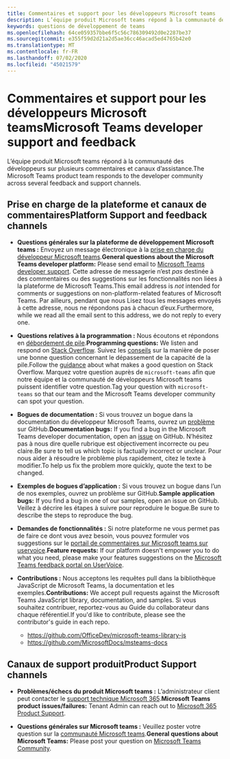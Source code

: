 ```yaml
---
title: Commentaires et support pour les développeurs Microsoft teams
description: L’équipe produit Microsoft teams répond à la communauté des développeurs sur plusieurs commentaires et canaux d’assistance.
keywords: questions de développement de teams
ms.openlocfilehash: 64ce059357bbe6f5c56c786309492d0e2287be37
ms.sourcegitcommit: e355f59d2d21a2d5ae36cc46acad5ed4765b42e0
ms.translationtype: MT
ms.contentlocale: fr-FR
ms.lasthandoff: 07/02/2020
ms.locfileid: "45021579"
---
```

# <a name="microsoft-teams-developer-support-and-feedback"></a><span data-ttu-id="9a56f-104">Commentaires et support pour les développeurs Microsoft teams</span><span class="sxs-lookup"><span data-stu-id="9a56f-104">Microsoft Teams developer support and feedback</span></span>

<span data-ttu-id="9a56f-105">L’équipe produit Microsoft teams répond à la communauté des développeurs sur plusieurs commentaires et canaux d’assistance.</span><span class="sxs-lookup"><span data-stu-id="9a56f-105">The Microsoft Teams product team responds to the developer community across several feedback and support channels.</span></span>

## <a name="platform-support-and-feedback-channels"></a><span data-ttu-id="9a56f-106">Prise en charge de la plateforme et canaux de commentaires</span><span class="sxs-lookup"><span data-stu-id="9a56f-106">Platform Support and feedback channels</span></span>

- <span data-ttu-id="9a56f-107">**Questions générales sur la plateforme de développement Microsoft teams :** Envoyez un message électronique à la [prise en charge du développeur Microsoft teams](mailto:microsoftteamsdev@microsoft.com).</span><span class="sxs-lookup"><span data-stu-id="9a56f-107">**General questions about the Microsoft Teams developer platform:** Please send email to [Microsoft Teams developer support](mailto:microsoftteamsdev@microsoft.com).</span></span> <span data-ttu-id="9a56f-108">Cette adresse de messagerie n’est _pas_ destinée à des commentaires ou des suggestions sur les fonctionnalités non liées à la plateforme de Microsoft Teams.</span><span class="sxs-lookup"><span data-stu-id="9a56f-108">This email address is _not_ intended for comments or suggestions on non-platform-related features of Microsoft Teams.</span></span> <span data-ttu-id="9a56f-109">Par ailleurs, pendant que nous Lisez tous les messages envoyés à cette adresse, nous ne répondons pas à chacun d’eux.</span><span class="sxs-lookup"><span data-stu-id="9a56f-109">Furthermore, while we read all the email sent to this address, we do not reply to every one.</span></span>

- <span data-ttu-id="9a56f-110">**Questions relatives à la programmation :** Nous écoutons et répondons en [débordement de pile](http://stackoverflow.com/questions/tagged/microsoft-teams).</span><span class="sxs-lookup"><span data-stu-id="9a56f-110">**Programming questions:** We listen and respond on [Stack Overflow](http://stackoverflow.com/questions/tagged/microsoft-teams).</span></span> <span data-ttu-id="9a56f-111">Suivez les [conseils](http://stackoverflow.com/tour) sur la manière de poser une bonne question concernant le dépassement de la capacité de la pile.</span><span class="sxs-lookup"><span data-stu-id="9a56f-111">Follow the [guidance](http://stackoverflow.com/tour) about what makes a good question on Stack Overflow.</span></span> <span data-ttu-id="9a56f-112">Marquez votre question auprès de `microsoft-teams` afin que notre équipe et la communauté de développeurs Microsoft teams puissent identifier votre question.</span><span class="sxs-lookup"><span data-stu-id="9a56f-112">Tag your question with `microsoft-teams` so that our team and the Microsoft Teams developer community can spot your question.</span></span>

- <span data-ttu-id="9a56f-113">**Bogues de documentation :** Si vous trouvez un bogue dans la documentation du développeur Microsoft Teams, ouvrez un [problème](https://github.com/MicrosoftDocs/msteams-docs/issues) sur GitHub.</span><span class="sxs-lookup"><span data-stu-id="9a56f-113">**Documentation bugs:** If you find a bug in the Microsoft Teams developer documentation, open an [issue](https://github.com/MicrosoftDocs/msteams-docs/issues) on GitHub.</span></span> <span data-ttu-id="9a56f-114">N’hésitez pas à nous dire quelle rubrique est objectivement incorrecte ou peu claire.</span><span class="sxs-lookup"><span data-stu-id="9a56f-114">Be sure to tell us which topic is factually incorrect or unclear.</span></span> <span data-ttu-id="9a56f-115">Pour nous aider à résoudre le problème plus rapidement, citez le texte à modifier.</span><span class="sxs-lookup"><span data-stu-id="9a56f-115">To help us fix the problem more quickly, quote the text to be changed.</span></span>

- <span data-ttu-id="9a56f-116">**Exemples de bogues d’application :** Si vous trouvez un bogue dans l’un de nos exemples, ouvrez un problème sur GitHub.</span><span class="sxs-lookup"><span data-stu-id="9a56f-116">**Sample application bugs:** If you find a bug in one of our samples, open an issue on GitHub.</span></span> <span data-ttu-id="9a56f-117">Veillez à décrire les étapes à suivre pour reproduire le bogue.</span><span class="sxs-lookup"><span data-stu-id="9a56f-117">Be sure to describe the steps to reproduce the bug.</span></span>

- <span data-ttu-id="9a56f-118">**Demandes de fonctionnalités :** Si notre plateforme ne vous permet pas de faire ce dont vous avez besoin, vous pouvez formuler vos suggestions sur le [portail de commentaires sur Microsoft teams sur uservoice](https://aka.ms/microsoftteamsplatformsuggestions).</span><span class="sxs-lookup"><span data-stu-id="9a56f-118">**Feature requests:** If our platform doesn't empower you to do what you need, please make your features suggestions on the [Microsoft Teams feedback portal on UserVoice](https://aka.ms/microsoftteamsplatformsuggestions).</span></span>

- <span data-ttu-id="9a56f-119">**Contributions :** Nous acceptons les requêtes pull dans la bibliothèque JavaScript de Microsoft Teams, la documentation et les exemples.</span><span class="sxs-lookup"><span data-stu-id="9a56f-119">**Contributions:** We accept pull requests against the Microsoft Teams JavaScript library, documentation, and samples.</span></span> <span data-ttu-id="9a56f-120">Si vous souhaitez contribuer, reportez-vous au Guide du collaborateur dans chaque référentiel.</span><span class="sxs-lookup"><span data-stu-id="9a56f-120">If you'd like to contribute, please see the contributor's guide in each repo.</span></span>

  * https://github.com/OfficeDev/microsoft-teams-library-js
  * https://github.com/MicrosoftDocs/msteams-docs

## <a name="product-support-channels"></a><span data-ttu-id="9a56f-121">Canaux de support produit</span><span class="sxs-lookup"><span data-stu-id="9a56f-121">Product Support channels</span></span>
- <span data-ttu-id="9a56f-122">**Problèmes/échecs du produit Microsoft teams :** L’administrateur client peut contacter le [support technique Microsoft 365](https://docs.microsoft.com/microsoft-365/admin/contact-support-for-business-products?view=o365-worldwide&tabs=online).</span><span class="sxs-lookup"><span data-stu-id="9a56f-122">**Microsoft Teams product issues/failures:** Tenant Admin can reach out to [Microsoft 365 Product Support](https://docs.microsoft.com/microsoft-365/admin/contact-support-for-business-products?view=o365-worldwide&tabs=online).</span></span>

- <span data-ttu-id="9a56f-123">**Questions générales sur Microsoft teams :** Veuillez poster votre question sur la [communauté Microsoft teams](https://answers.microsoft.com/en-us/msteams/forum).</span><span class="sxs-lookup"><span data-stu-id="9a56f-123">**General questions about Microsoft Teams:** Please post your question on [Microsoft Teams Community](https://answers.microsoft.com/en-us/msteams/forum).</span></span>
